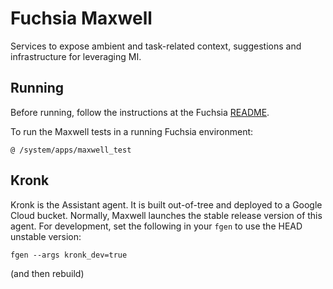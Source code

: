 Fuchsia Maxwell
===============

Services to expose ambient and task-related context, suggestions and
infrastructure for leveraging MI.

Running
-------

Before running, follow the instructions at the Fuchsia
[README](https://fuchsia.googlesource.com/docs/+/HEAD/README.md).

To run the Maxwell tests in a running Fuchsia environment:

    @ /system/apps/maxwell_test

Kronk
-----

Kronk is the Assistant agent. It is built out-of-tree and deployed to a Google
Cloud bucket. Normally, Maxwell launches the stable release version of this
agent. For development, set the following in your `fgen` to use the HEAD
unstable version:

    fgen --args kronk_dev=true

(and then rebuild)
